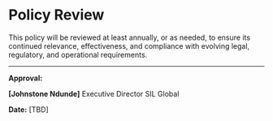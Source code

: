 # Policy Review

This policy will be reviewed at least annually, or as needed, to ensure its continued relevance, effectiveness, and compliance with evolving legal, regulatory, and operational requirements.

---

**Approval:**

**[Johnstone Ndunde]** Executive Director SIL Global

**Date:** [TBD]
